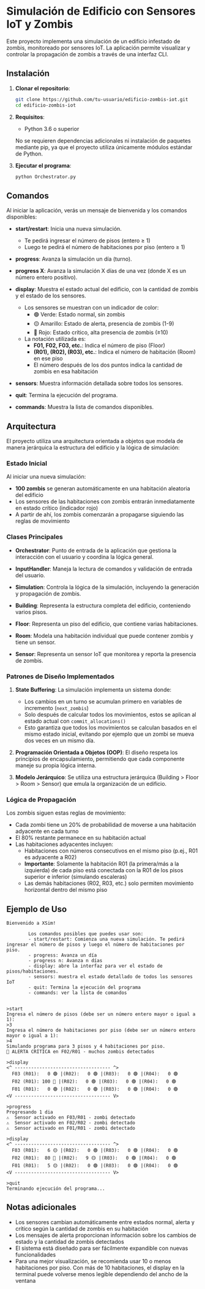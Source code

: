 # Simulación de Edificio con Sensores IoT y Zombis

Este proyecto implementa una simulación de un edificio infestado de zombis, monitoreado por sensores IoT. La aplicación permite visualizar y controlar la propagación de zombis a través de una interfaz CLI.

## Instalación

1. **Clonar el repositorio**:
   ```bash
   git clone https://github.com/tu-usuario/edificio-zombis-iot.git
   cd edificio-zombis-iot
   ```

2. **Requisitos**:
   - Python 3.6 o superior

   No se requieren dependencias adicionales ni instalación de paquetes mediante pip, ya que el proyecto utiliza únicamente módulos estándar de Python.

3. **Ejecutar el programa**:
   ```bash
   python Orchestrator.py
   ```

## Comandos

Al iniciar la aplicación, verás un mensaje de bienvenida y los comandos disponibles:

- **start/restart**: Inicia una nueva simulación.
  - Te pedirá ingresar el número de pisos (entero ≥ 1)
  - Luego te pedirá el número de habitaciones por piso (entero ≥ 1)

- **progress**: Avanza la simulación un día (turno).

- **progress X**: Avanza la simulación X días de una vez (donde X es un número entero positivo).

- **display**: Muestra el estado actual del edificio, con la cantidad de zombis y el estado de los sensores.
  - Los sensores se muestran con un indicador de color:
    - 🟢 Verde: Estado normal, sin zombis
    - 🟡 Amarillo: Estado de alerta, presencia de zombis (1-9)
    - 🔴 Rojo: Estado crítico, alta presencia de zombis (≥10)
  - La notación utilizada es:
    - **F01, F02, F03, etc.**: Indica el número de piso (Floor)
    - **(R01), (R02), (R03), etc.**: Indica el número de habitación (Room) en ese piso
    - El número después de los dos puntos indica la cantidad de zombis en esa habitación

- **sensors**: Muestra información detallada sobre todos los sensores.

- **quit**: Termina la ejecución del programa.

- **commands**: Muestra la lista de comandos disponibles.

## Arquitectura

El proyecto utiliza una arquitectura orientada a objetos que modela de manera jerárquica la estructura del edificio y la lógica de simulación:

### Estado Inicial

Al iniciar una nueva simulación:
- **100 zombis** se generan automáticamente en una habitación aleatoria del edificio
- Los sensores de las habitaciones con zombis entrarán inmediatamente en estado crítico (indicador rojo)
- A partir de ahí, los zombis comenzarán a propagarse siguiendo las reglas de movimiento

### Clases Principales

- **Orchestrator**: Punto de entrada de la aplicación que gestiona la interacción con el usuario y coordina la lógica general.

- **InputHandler**: Maneja la lectura de comandos y validación de entrada del usuario.

- **Simulation**: Controla la lógica de la simulación, incluyendo la generación y propagación de zombis.

- **Building**: Representa la estructura completa del edificio, conteniendo varios pisos.

- **Floor**: Representa un piso del edificio, que contiene varias habitaciones.

- **Room**: Modela una habitación individual que puede contener zombis y tiene un sensor.

- **Sensor**: Representa un sensor IoT que monitorea y reporta la presencia de zombis.

### Patrones de Diseño Implementados

1. **State Buffering**: La simulación implementa un sistema donde:
   - Los cambios en un turno se acumulan primero en variables de incremento (`next_zombis`)
   - Solo después de calcular todos los movimientos, estos se aplican al estado actual con `commit_allocations()`
   - Esto garantiza que todos los movimientos se calculan basados en el mismo estado inicial, evitando por ejemplo que un zombi se mueva dos veces en un mismo día.

2. **Programación Orientada a Objetos (OOP)**: El diseño respeta los principios de encapsulamiento, permitiendo que cada componente maneje su propia lógica interna.

3. **Modelo Jerárquico**: Se utiliza una estructura jerárquica (Building > Floor > Room > Sensor) que emula la organización de un edificio.

### Lógica de Propagación

Los zombis siguen estas reglas de movimiento:
- Cada zombi tiene un 20% de probabilidad de moverse a una habitación adyacente en cada turno
- El 80% restante permanece en su habitación actual
- Las habitaciones adyacentes incluyen:
  - Habitaciones con números consecutivos en el mismo piso (p.ej., R01 es adyacente a R02)
  - **Importante**: Solamente la habitación R01 (la primera/más a la izquierda) de cada piso está conectada con la R01 de los pisos superior e inferior (simulando escaleras)
  - Las demás habitaciones (R02, R03, etc.) solo permiten movimiento horizontal dentro del mismo piso

## Ejemplo de Uso

```
Bienvenido a XSim!

        Los comandos posibles que puedes usar son:
        - start/restart: Comienza una nueva simulación. Te pedirá ingresar el número de pisos y luego el número de habitaciones por piso.
        - progress: Avanza un día
        - progress n: Avanza n días
        - display: abre la interfaz para ver el estado de pisos/habitaciones.
        - sensors: muestra el estado detallado de todos los sensores IoT
        - quit: Termina la ejecución del programa
        - commands: ver la lista de comandos
        

>start
Ingresa el número de pisos (debe ser un número entero mayor o igual a 1):
>3
Ingresa el número de habitaciones por piso (debe ser un número entero mayor o igual a 1):
>4
Simulando programa para 3 pisos y 4 habitaciones por piso.
🔴 ALERTA CRÍTICA en F02/R01 - muchos zombis detectados

>display
<^ ----------------------------------- ^>
  F03 (R01):   0 🟢 |(R02):   0 🟢 |(R03):   0 🟢 |(R04):   0 🟢
  F02 (R01): 100 🔴 |(R02):   0 🟢 |(R03):   0 🟢 |(R04):   0 🟢
  F01 (R01):   0 🟢 |(R02):   0 🟢 |(R03):   0 🟢 |(R04):   0 🟢
<V ----------------------------------- V>

>progress
Progresando 1 dia
⚠️  Sensor activado en F03/R01 - zombi detectado
⚠️  Sensor activado en F02/R02 - zombi detectado
⚠️  Sensor activado en F01/R01 - zombi detectado

>display
<^ ----------------------------------- ^>
  F03 (R01):   6 🟡 |(R02):   0 🟢 |(R03):   0 🟢 |(R04):   0 🟢
  F02 (R01):  80 🔴 |(R02):   9 🟡 |(R03):   0 🟢 |(R04):   0 🟢
  F01 (R01):   5 🟡 |(R02):   0 🟢 |(R03):   0 🟢 |(R04):   0 🟢
<V ----------------------------------- V>

>quit
Terminando ejecución del programa...
```

## Notas adicionales

- Los sensores cambian automáticamente entre estados normal, alerta y crítico según la cantidad de zombis en su habitación
- Los mensajes de alerta proporcionan información sobre los cambios de estado y la cantidad de zombis detectados
- El sistema está diseñado para ser fácilmente expandible con nuevas funcionalidades
- Para una mejor visualización, se recomienda usar 10 o menos habitaciones por piso. Con más de 10 habitaciones, el display en la terminal puede volverse menos legible dependiendo del ancho de la ventana
